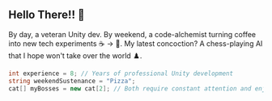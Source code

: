## Hello There!! 👋

By day, a veteran Unity dev. By weekend, a code-alchemist turning coffee into new tech experiments ☕ -> 🧪. My latest concoction? A chess-playing AI that I hope won't take over the world ♟️.

```csharp
int experience = 8; // Years of professional Unity development
string weekendSustenance = "Pizza";
cat[] myBosses = new cat[2]; // Both require constant attention and enjoy deploying random attacks on my peripherals.
```
